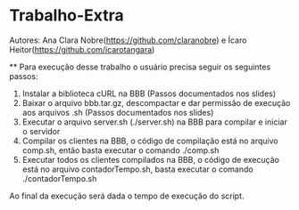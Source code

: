 # Trabalho-Extra
Autores: Ana Clara Nobre(https://github.com/claranobre) e Ícaro Heitor(https://github.com/icarotangara)

** Para execução desse trabalho o usuário precisa seguir os seguintes passos:
1. Instalar a biblioteca cURL na BBB (Passos documentados nos slides)
2. Baixar o arquivo bbb.tar.gz, descompactar e dar permissão de execução aos arquivos .sh (Passos documentados nos slides)
3. Executar o arquivo server.sh (./server.sh) na BBB para compilar e iniciar o servidor
4. Compilar os clientes na BBB, o código de compilação está no arquivo comp.sh, então basta executar o comando ./comp.sh
5. Executar todos os clientes compilados na BBB, o código de execução está no arquivo contadorTempo.sh, basta executar o comando ./contadorTempo.sh

Ao final da execução será dada o tempo de execução do script.